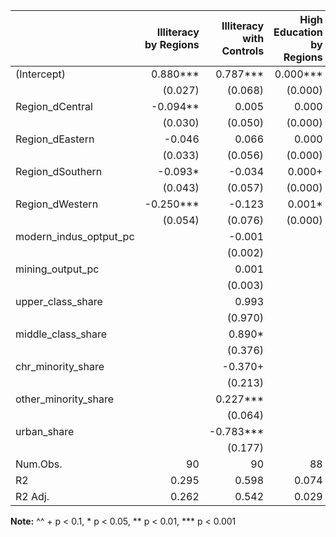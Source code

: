 |                        | Illiteracy by Regions | Illiteracy with Controls | High Education by Regions | High Education with Controls | 
|:-----------------------|----------------------:|-------------------------:|--------------------------:|-----------------------------:|
| (Intercept)            |        0.880***       |         0.787***         |          0.000***         |            -0.001*           | 
|                        |        (0.027)        |          (0.068)         |          (0.000)          |            (0.000)           | 
| Region_dCentral        |        -0.094**       |           0.005          |           0.000           |             0.000            | 
|                        |        (0.030)        |          (0.050)         |          (0.000)          |            (0.000)           | 
| Region_dEastern        |         -0.046        |           0.066          |           0.000           |             0.000            | 
|                        |        (0.033)        |          (0.056)         |          (0.000)          |            (0.000)           | 
| Region_dSouthern       |        -0.093*        |          -0.034          |           0.000+          |            0.000+            | 
|                        |        (0.043)        |          (0.057)         |          (0.000)          |            (0.000)           | 
| Region_dWestern        |       -0.250***       |          -0.123          |           0.001*          |            0.001*            | 
|                        |        (0.054)        |          (0.076)         |          (0.000)          |            (0.000)           | 
| modern_indus_optput_pc |                       |          -0.001          |                           |             0.000            | 
|                        |                       |          (0.002)         |                           |            (0.000)           | 
| mining_output_pc       |                       |           0.001          |                           |             0.000            | 
|                        |                       |          (0.003)         |                           |            (0.000)           | 
| upper_class_share      |                       |           0.993          |                           |            0.016+            | 
|                        |                       |          (0.970)         |                           |            (0.009)           | 
| middle_class_share     |                       |          0.890*          |                           |            -0.005*           | 
|                        |                       |          (0.376)         |                           |            (0.002)           | 
| chr_minority_share     |                       |          -0.370+         |                           |            -0.002+           | 
|                        |                       |          (0.213)         |                           |            (0.001)           | 
| other_minority_share   |                       |         0.227***         |                           |             0.000            | 
|                        |                       |          (0.064)         |                           |            (0.000)           | 
| urban_share            |                       |         -0.783***        |                           |           0.010***           | 
|                        |                       |          (0.177)         |                           |            (0.002)           | 
| Num.Obs.               |           90          |            90            |             88            |              88              | 
| R2                     |         0.295         |           0.598          |           0.074           |             0.840            | 
| R2 Adj.                |         0.262         |           0.542          |           0.029           |             0.817            | 

__Note:__
^^ + p < 0.1, * p < 0.05, ** p < 0.01, *** p < 0.001
